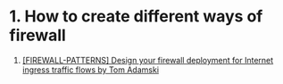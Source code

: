 
# 1. How to create different ways of firewall

1. [[FIREWALL-PATTERNS] Design your firewall deployment for Internet ingress traffic flows by Tom Adamski](https://aws.amazon.com/blogs/networking-and-content-delivery/design-your-firewall-deployment-for-internet-ingress-traffic-flows/)